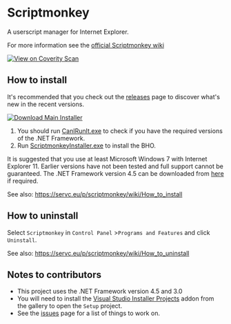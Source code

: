 # Scriptmonkey
A userscript manager for Internet Explorer.

For more information see the [official Scriptmonkey wiki](https://servc.eu/p/scriptmonkey/wiki/Main_Page)

[![View on Coverity Scan](https://scan.coverity.com/projects/5812/badge.svg)](https://scan.coverity.com/projects/servcubed-scriptmonkey)

## How to install

It's recommended that you check out the [releases](https://github.com/SERVCUBED/Scriptmonkey/releases) page to discover what's new in the recent versions.

 [![Download Main Installer](https://servc.eu/images/btnScriptmonkeyInstaller.png)](https://github.com/SERVCUBED/Scriptmonkey/releases)

1.	You should run [CanIRunIt.exe](dist/CanIRunIt.exe) to check if you have the required versions of the .NET Framework.
2.	Run [ScriptmonkeyInstaller.exe](dist/ScriptmonkeyInstaller.exe) to install the BHO.

It is suggested that you use at least Microsoft Windows 7 with Internet Explorer 11. Earlier versions have not been tested and full support cannot be guaranteed. The .NET Framework version 4.5 can be downloaded from [here](https://www.microsoft.com/en-gb/download/details.aspx?id=30653) if required.

See also: https://servc.eu/p/scriptmonkey/wiki/How_to_install

## How to uninstall

Select `Scriptmonkey` in `Control Panel` >`Programs and Features` and click `Uninstall`.

See also: https://servc.eu/p/scriptmonkey/wiki/How_to_uninstall

## Notes to contributors
*	This project uses the .NET Framework version 4.5 and 3.0
*	You will need to install the [Visual Studio Installer Projects](https://visualstudiogallery.msdn.microsoft.com/9abe329c-9bba-44a1-be59-0fbf6151054d) addon from the gallery to open the `Setup` project.
*	See the [issues](https://github.com/SERVCUBED/Scriptmonkey/issues) page for a list of things to work on.

